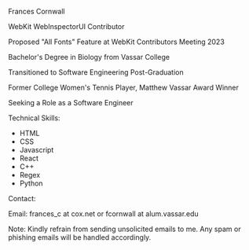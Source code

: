 Frances Cornwall

WebKit WebInspectorUI Contributor

Proposed "All Fonts" Feature at WebKit Contributors Meeting 2023

Bachelor's Degree in Biology from Vassar College

Transitioned to Software Engineering Post-Graduation

Former College Women's Tennis Player, Matthew Vassar Award Winner

Seeking a Role as a Software Engineer

Technical Skills:

- HTML
- CSS
- Javascript
- React
- C++
- Regex
- Python

Contact:

Email: frances_c at cox.net or fcornwall at alum.vassar.edu

Note: Kindly refrain from sending unsolicited emails to me. Any spam or phishing emails will be handled accordingly.
